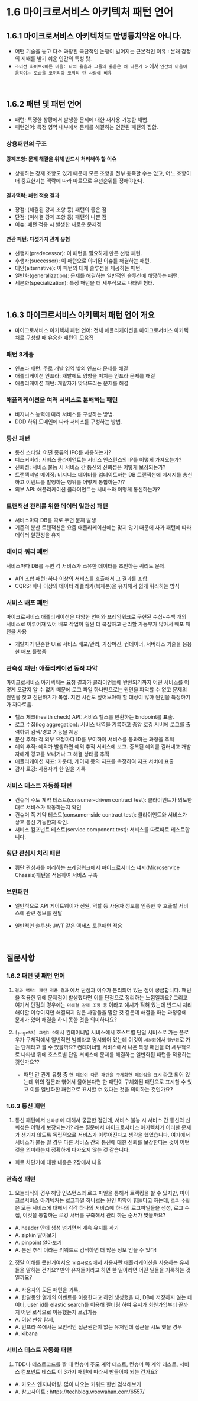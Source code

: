 # 1.6 마이크로서비스 아키텍처 패턴 언어

## 1.6.1 마이크로서비스 아키텍처도 만병통치약은 아니다.

-   어떤 기술을 놓고 다소 과장된 극단적인 논쟁이 벌어지는 근본적인 이유 : 본래 감정의 지배를 받기 쉬운 인간의 특성 탓.
-   `조너선 화이트<바른 마음: 나의 옳음과 그들의 옳음은 왜 다른가 >` 에서 `인간의 마음이 움직이는 모습을 코끼리와 코끼리 탄 사람에 비유`

<br />

## 1.6.2 패턴 및 패턴 언어

-   패턴: 특정한 상황에서 발생한 문제에 대한 재사용 가능한 해법.
-   패턴언어: 특정 영역 내부에서 문제를 해결하는 연관된 패턴의 집합.

### 상용패턴의 구조

#### 강제조항: 문제 해결을 위해 반드시 처리해야 할 이슈

-   상충하는 강제 조항도 있기 때문에 모든 조항을 전부 충족할 수는 없고, 어느 조항이 더 중요한지는 맥락에 따라 따르므로 우선순위를 정해야한다.

#### 결과맥락: 패턴 적용 결과

-   장점: (해결된 강제 조항 등) 패턴의 좋은 점
-   단점: (미해결 강제 조항 등) 패턴의 나쁜 점
-   이슈: 패턴 적용 시 발생한 새로운 문제점

#### 연관 패턴: 다섯가지 관계 유형

-   선행자(predecessor): 이 패턴을 필요하게 만든 선행 패턴.
-   후행자(successor): 이 패턴으로 야기된 이슈를 해결하는 패턴.
-   대안(alternative): 이 패턴의 대체 솔루션을 제공하는 패턴.
-   일반화(generalization): 문제를 해결하는 일반적인 솔루션에 해당하는 패턴.
-   세분화(specialization): 특정 패턴을 더 세부적으로 나타낸 형태.

<br />

## 1.6.3 마이크로서비스 아키텍처 패턴 언어 개요

-   마이크로서비스 아키텍처 패턴 언어: 전체 애플리케이션을 마이크로서비스 아키텍처로 구성할 때 유용한 패턴의 모음집

### 패턴 3계층

-   인프라 패턴: 주로 개발 영역 밖의 인프라 문제를 해결
-   애플리케이션 인프라: 개발에도 영향을 미치는 인프라 문제를 해결
-   애플리케이션 패턴: 개발자가 맞닥뜨리는 문제를 해결

### 애플리케이션을 여러 서비스로 분해하는 패턴

-   비지니스 능력에 따라 서비스를 구성하는 방법.
-   DDD 하위 도메인에 따라 서비스를 구성하는 방법.

### 통신 패턴

-   통신 스타일: 어떤 종류의 IPC를 사용하는가?
-   디스커버리: 서비스 클라이언트는 서비스 인스턴스의 IP를 어떻게 가져오는가?
-   신뢰성: 서비스 불능 시 서비스 간 통신의 신뢰성은 어떻게 보장되는가?
-   트랜잭셔널 메이징: 비지니스 데이터를 업데이트하는 DB 트랜잭션에 메시지를 송신하고 이벤트를 발행하는 행위를 어떻게 통합하는가?
-   외부 API: 애플리케이션 클라이언트는 서비스와 어떻게 통신하는가?

### 트랜잭션 관리를 위한 데이터 일관성 패턴

-   서비스마다 DB를 따로 두면 문제 발생
-   기존의 분산 트랜잭션은 요즘 애플리케이션에는 맞지 않기 때문에 사가 패턴에 따라 데이터 일관성을 유지

### 데이터 쿼리 패턴

서비스마다 DB를 두면 각 서비스가 소유한 데이터를 조인하는 쿼리도 문제.

-   API 조합 패턴: 하나 이상의 서비스를 호출해서 그 결과를 조합.
-   CQRS: 하나 이상의 데이터 레플리카(복제본)을 유지해서 쉽게 쿼리하는 방식

### 서비스 배포 패턴

마이크로서비스 애플리케이션은 다양한 언어와 프레임워크로 구현된 수십~수백 개의 서비스로 이루어져 있어 배포 작업이 훨씬 더 복잡하고 관리할 가동부가 많아서 배포 패턴을 사용

-   개발자가 단순한 UI로 서비스 배포/관리, 가상머신, 컨테이너, 서버리스 기술을 응용한 배포 플랫폼

### 관측성 패턴: 애플리케이션 동작 파악

마이크로서비스 아키텍처는 요청 결과가 클라이언트에 반환되기까지 어떤 서비스를 어떻게 오갈지 알 수 없기 때문에 로그 파일 하나만으로는 원인을 파악할 수 없고 문제의 원인을 찾고 진단하기가 복잡.
지연 시간도 짚어보아야 할 대상이 많아 원인을 특정하기가 까다로움.

-   헬스 체크(health check) API: 서비스 헬스를 반환하는 Endpoint를 표출.
-   로그 수집(log aggregation): 서비스 내역을 기록하고 중앙 로깅 서버에 로그를 출력하여 검색/경고 기능을 제공
-   분산 추적: 각 외부 요청마다 ID를 부여하여 서비스를 통과하는 과정을 추적
-   예외 추적: 예외가 발생하면 예외 추적 서비스에 보고. 중복된 예외를 걸러내고 개발자에게 경고를 보내거나 그 해결 상태를 추적
-   애플리케이션 지표: 카운터, 게이지 등의 지표를 측정하여 지표 서버에 표출
-   감사 로깅: 사용자가 한 일을 기록

### 서비스 테스트 자동화 패턴

-   컨슈머 주도 계약 테스트(consumer-driven contract test): 클라이언트가 의도한 대로 서비스가 작동하는지 확인
-   컨슈머 쪽 계약 테스트(consumer-side contract test): 클라이언트와 서비스가 상호 통신 가능한지 확인.
-   서비스 컴포넌트 테스트(service component test): 서비스를 따로따로 테스트합니다.

### 횡단 관심사 처리 패턴

-   횡단 관심사를 처리하는 프레임워크에서 마이크로서비스 섀시(Microservice Chassis)패턴을 적용하여 서비스 구축

### 보안패턴

-   일반적으로 API 게이트웨이가 신원, 역할 등 사용자 정보를 인증한 후 호출할 서비스에 관련 정보를 전달
-   일반적인 솔루션: JWT 같은 엑세스 토큰패턴 적용

    <br />

## 질문사항

### 1.6.2 패턴 및 패턴 언어

1. `결과 맥락: 패턴 적용 결과` 에서 단점과 이슈가 분리되어 있는 점이 궁금합니다. 패턴을 적용한 뒤에 문제점이 발생했다면 이를 단점으로 정리하는 느낌일까요? 그리고 여기서 단점의 경우에는 `미해결 강제 조항 등` 이라고 예시가 적혀 있는데 반드시 처리해야할 이슈이지만 해결되지 않은 사항들을 말할 것 같은데 해결을 하는 과정중에 문제가 있어 해결을 하지 못한 것을 의미하나요?

2. `[page53] 그림1-9`에서 컨테이너별 서비스에서 호스트별 단일 서비스로 가는 플로우가 구체적에서 일반적인 범례라고 명시되어 있는데 이것이 `세분화`에서 `일반화`로 가는 단계라고 볼 수 있을까요? 컨테이너별 서비스에서 나온 특정 패턴을 더 세부적으로 나타낸 뒤에 호스트별 단일 서비스에 문제를 해결하는 일반화된 패턴을 적용하는 것인가요??
    - 패턴 간 관계 유형 중 `한 패턴이 다른 패턴을 구체화한 패턴임을 표시` 라고 되어 있는데 위의 질문과 엮어서 물어본다면 한 패턴이 구체화된 패턴으로 표시할 수 있고 이를 일반화한 패턴으로 표시할 수 있다는 것을 의미하는 것인가요?

### 1.6.3 통신 패턴

1. 통신 패턴에서 `신뢰성` 에 대해서 궁금한 점인데, 서비스 불능 시 서비스 간 통신의 신뢰성은 어떻게 보장되는가? 라는 질문에서 마이크로서비스 아키텍처가 이러한 문제가 생기지 않도록 독립적으로 서비스가 이루어진다고 생각을 했었습니다. 여기에서 서비스가 불능 일 경우 다른 서비스 간의 통신에 대한 신뢰를 보장한다는 것이 어떤것을 의미하는지 정확하게 다가오지 않는 것 같습니다.

-   회로 차단기에 대한 내용은 2장에서 나올

### 관측성 패턴

1. 모놀리식의 경우 해당 인스턴스의 로그 파일을 통해서 트랙킹을 할 수 있지만, 마이크로서비스 아키텍처는 로그파일 하나로는 원인 파악이 힘들다고 하는데, `로그 수집`은 모든 서비스에 대해서 각각 하나의 서비스에 하나의 로그파일들을 생성, 로그 수집, 이것을 통합하는 로깅 서버를 구축해서 관리 하는 순서가 맞을까요?

-   A. header 안에 생성 넘기면서 계속 유지를 하기
-   A. zipkin 알아보기
-   A. pinpoint 알아보기
-   A. 분산 추적 이라는 키워드로 검색하면 더 많은 정보 얻을 수 있다!

2. 정말 이해를 못한거여서요 ㅠ`감사로깅`에서 사용자란 애플리케이션을 사용하는 유저들을 말하는 건가요? 만약 유저들이라고 하면 한 일이라면 어떤 일들을 기록하는 것일까요?

-   A. 사용자의 모든 패턴을 기록,
-   A. 한달동안 열개의 이벤트를 이용한다고 하면 생성했을 때, DB에 저장하지 않는 데이터, user id를 elastic search를 이용해 필터링 하여 유저가 회원가입부터 끝까지 어떤 로직으로 이용했는지 로깅가능
-   A. 이상 현상 탐지,
-   A. 인프라 쪽에서는 보안적인 접근권한이 없는 유저인데 접근을 시도 했을 경우
-   A. kibana

### 서비스 테스트 자동화 패턴

1. TDD나 테스트코드를 짤 때 컨슈머 주도 계약 테스트, 컨슈머 쪽 계약 테스트, 서비스 컴포넌트 테스트 이 3가지 패턴에 따라서 만들어야 되는 건가요?

-   A. 카오스 엔지니어링. 많이 나오는 키워드 한번 검색해보기
-   A. 참고사이트 : https://techblog.woowahan.com/6557/
